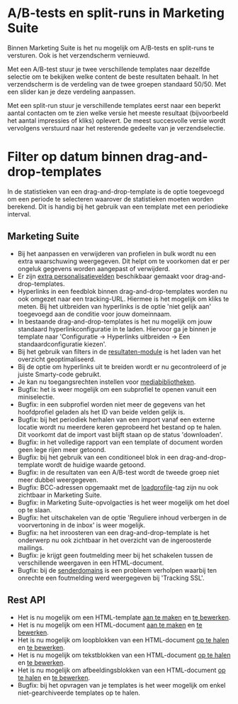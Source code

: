 # A/B-tests en split-runs in Marketing Suite
Binnen Marketing Suite is het nu mogelijk om A/B-tests en split-runs te versturen. Ook is het verzendscherm vernieuwd.

Met een A/B-test stuur je twee verschillende templates naar dezelfde selectie om te bekijken welke content de beste resultaten behaalt. In het verzendscherm is de verdeling van de twee groepen standaard 50/50. Met een slider kan je deze verdeling aanpassen.

Met een split-run stuur je verschillende templates eerst naar een beperkt aantal contacten om te zien welke versie het meeste resultaat (bijvoorbeeld het aantal impressies of kliks) oplevert. De meest succesvolle versie wordt vervolgens verstuurd naar het resterende gedeelte van je verzendselectie.

# Filter op datum binnen drag-and-drop-templates
In de statistieken van een drag-and-drop-template is de optie toegevoegd om een periode te selecteren waarover de statistieken moeten worden berekend. Dit is handig bij het gebruik van een template met een periodieke interval.

## Marketing Suite
- Bij het aanpassen en verwijderen van profielen in bulk wordt nu een extra waarschuwing weergegeven. Dit helpt om te voorkomen dat er per ongeluk gegevens worden aangepast of verwijderd. 
- Er zijn [extra personalisatievelden](https://www.copernica.com/nl/documentation/email-editor-personalization-variables) beschikbaar gemaakt voor drag-and-drop-templates.
- Hyperlinks in een feedblok binnen drag-and-drop-templates worden nu ook omgezet naar een tracking-URL. Hiermee is het mogelijk om kliks te meten.
Bij het uitbreiden van hyperlinks is de optie 'niet gelijk aan' toegevoegd aan de conditie voor jouw domeinnaam. 
- In bestaande drag-and-drop-templates is het nu mogelijk om jouw standaard hyperlinkconfiguratie in te laden. Hiervoor ga je binnen je template naar 'Configuratie -> Hyperlinks uitbreiden -> Een standaardconfiguratie kiezen'.
- Bij het gebruik van filters in de [resultaten-module](https://ms.copernica.com/#/results) is het laden van het overzicht geoptimaliseerd.
- Bij de optie om hyperlinks uit te breiden wordt er nu gecontroleerd of je juiste Smarty-code gebruikt.
- Je kan nu toegangsrechten instellen voor [mediabibliotheken](https://ms.copernica.com/#/medialibraries).
- Bugfix: het is weer mogelijk om een subprofiel te openen vanuit een miniselectie.
- Bugfix: in een subprofiel worden niet meer de gegevens van het hoofdprofiel geladen als het ID van beide velden gelijk is.
- Bugfix: bij het periodiek herhalen van een import vanaf een externe locatie wordt nu meerdere keren geprobeerd het bestand op te halen. Dit voorkomt dat de import vast blijft staan op de status 'downloaden'.
- Bugfix: in het volledige rapport van een template of document worden geen lege rijen meer getoond.
- Bugfix: bij het gebruik van een conditioneel blok in een drag-and-drop-template wordt de huidige waarde getoond.
- Bugfix: in de resultaten van een A/B-test wordt de tweede groep niet meer dubbel weergegeven.
- Bugfix: BCC-adressen opgemaakt met de [loadprofile](https://www.copernica.com/nl/documentation/loadprofile-and-loadsubprofile)-tag zijn nu ook zichtbaar in Marketing Suite.
- Bugfix: in Marketing Suite-opvolgacties is het weer mogelijk om het doel op te slaan.
- Bugfix: het uitschakelen van de optie 'Reguliere inhoud verbergen in de voorvertoning in de inbox' is weer mogelijk.
- Bugfix: na het inroosteren van een drag-and-drop-template is het onderwerp nu ook zichtbaar in het overzicht van de ingeroosterde mailings.
- Bugfix: je krijgt geen foutmelding meer bij het schakelen tussen de verschillende weergaven in een HTML-document.
- Bugfix: bij de [senderdomains](https://ms.copernica.com/#/admin/account/senderdomains) is een probleem verholpen waarbij ten onrechte een foutmelding werd weergegeven bij 'Tracking SSL'.

## Rest API
- Het is nu mogelijk om een HTML-template [aan te maken](https://www.copernica.com/nl/documentation/restv3/rest-post-publisher-templates) en [te bewerken](https://www.copernica.com/nl/documentation/restv3/rest-put-publisher-template).
- Het is nu mogelijk om een HTML-document [aan te maken](https://www.copernica.com/nl/documentation/restv3/rest-post-publisher-documents) en [te bewerken](https://www.copernica.com/nl/documentation/restv3/rest-put-publisher-document).
- Het is nu mogelijk om loopblokken van een HTML-document [op te halen](https://www.copernica.com/nl/documentation/restv3/rest-get-publisher-document-loopblocks) en [te bewerken](https://www.copernica.com/nl/documentation/restv3/rest-put-publisher-document-loopblock).
- Het is nu mogelijk om tekstblokken van een HTML-document [op te halen](https://www.copernica.com/nl/documentation/restv3/rest-get-publisher-document-textblocks) en [te bewerken](https://www.copernica.com/nl/documentation/restv3/rest-put-publisher-document-textblock).
- Het is nu mogelijk om afbeeldingsblokken van een HTML-document [op te halen](https://www.copernica.com/nl/documentation/restv3/rest-get-publisher-document-imageblocks) en [te bewerken](https://www.copernica.com/nl/documentation/restv3/rest-put-publisher-document-imageblock).
- Bugfix: bij het opvragen van je templates is het weer mogelijk om enkel niet-gearchiveerde templates op te halen.
